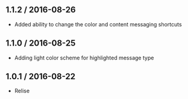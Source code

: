 












1.1.2 / 2016-08-26 
------------------
* Added ability to change the color and content messaging shortcuts

1.1.0 / 2016-08-25 
------------------
* Adding light color scheme for highlighted message type

1.0.1 / 2016-08-22 
------------------
* Relise